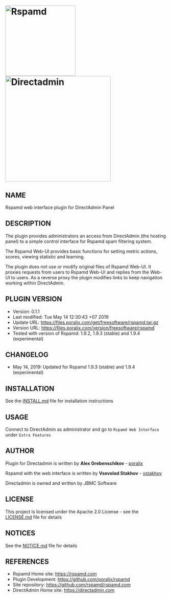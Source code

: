 # <a href="https://rspamd.com"><img src="https://rspamd.com/img/rspamd_logo_black.png" alt="Rspamd" width="220px"/></a> <a href="https://directadmin.com"><img src="https://directadmin.com/img/logo/logo_directadmin.svg" alt="Directadmin" width="330px"/></a>

## NAME

Rspamd web interface plugin for DirectAdmin Panel

## DESCRIPTION

The plugin provides administrators an access from DirectAdmin (the hosting panel) to a simple control interface for Rspamd spam filtering system.

The Rspamd Web-UI provides basic functions for setting metric actions, scores, viewing statistic and learning.

The plugin does not use or modify original files of Rspamd Web-UI. It proxies requests from users to Rspamd Web-UI and replies from the Web-UI to users.
As a reverse proxy the plugin modifies links to keep navigation working within DirectAdmin.

## PLUGIN VERSION

- Version: 0.1.1
- Last modified: Tue May 14 12:30:43 +07 2019
- Update URL: https://files.poralix.com/get/freesoftware/rspamd.tar.gz
- Version URL: https://files.poralix.com/version/freesoftware/rspamd
- Tested with version of Rspamd: 1.9.2, 1.9.3 (stable) and 1.9.4 (experimental)

## CHANGELOG

- May 14, 2019: Updated for Rspamd 1.9.3 (stable) and 1.9.4 (experimental)

## INSTALLATION

See the [INSTALL.md](INSTALL.md) file for installation instructions

## USAGE

Connect to DirectAdmin as administrator and go to `Rspamd Web Interface` under `Extra Features`

## AUTHOR

Plugin for Directadmin is written by **Alex Grebenschikov** - [poralix](https://github.com/poralix)

Rspamd with the web interface is written by **Vsevolod Stakhov** - [vstakhov](https://github.com/vstakhov)

Directadmin is owned and written by JBMC Software

## LICENSE

This project is licensed under the Apache 2.0 License - see the [LICENSE.md](LICENSE.md) file for details

## NOTICES

See the [NOTICE.md](NOTICE.md) file for details

## REFERENCES

- Rspamd Home site: <https://rspamd.com>
- Plugin Development: <https://github.com/poralix/rspamd>
- Site repository: <https://github.com/rspamd/rspamd.com>
- DirectAdmin Home site: <https://directadmin.com>
